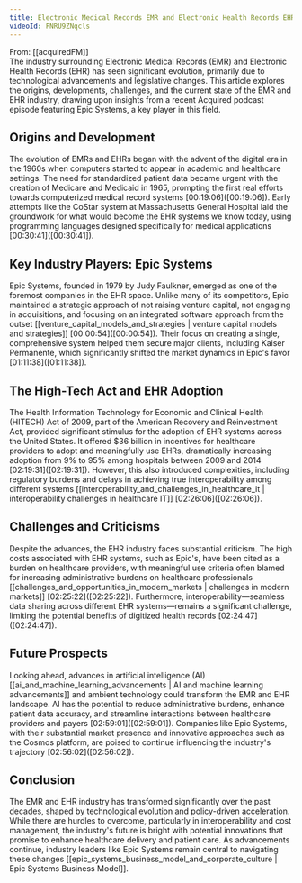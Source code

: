 ```yaml
---
title: Electronic Medical Records EMR and Electronic Health Records EHR Industry
videoId: FNRU9ZNqcls
---
```


From: [[acquiredFM]] <br/> 
The industry surrounding Electronic Medical Records (EMR) and Electronic Health Records (EHR) has seen significant evolution, primarily due to technological advancements and legislative changes. This article explores the origins, developments, challenges, and the current state of the EMR and EHR industry, drawing upon insights from a recent Acquired podcast episode featuring Epic Systems, a key player in this field.

## Origins and Development

The evolution of EMRs and EHRs began with the advent of the digital era in the 1960s when computers started to appear in academic and healthcare settings. The need for standardized patient data became urgent with the creation of Medicare and Medicaid in 1965, prompting the first real efforts towards computerized medical record systems [00:19:06](<a class="yt-timestamp" data-t="00:19:06">[00:19:06]</a>). Early attempts like the CoStar system at Massachusetts General Hospital laid the groundwork for what would become the EHR systems we know today, using programming languages designed specifically for medical applications [00:30:41](<a class="yt-timestamp" data-t="00:30:41">[00:30:41]</a>).

## Key Industry Players: Epic Systems

Epic Systems, founded in 1979 by Judy Faulkner, emerged as one of the foremost companies in the EHR space. Unlike many of its competitors, Epic maintained a strategic approach of not raising venture capital, not engaging in acquisitions, and focusing on an integrated software approach from the outset [[venture_capital_models_and_strategies | venture capital models and strategies]] [00:00:54](<a class="yt-timestamp" data-t="00:00:54">[00:00:54]</a>). Their focus on creating a single, comprehensive system helped them secure major clients, including Kaiser Permanente, which significantly shifted the market dynamics in Epic's favor [01:11:38](<a class="yt-timestamp" data-t="01:11:38">[01:11:38]</a>).

## The High-Tech Act and EHR Adoption

The Health Information Technology for Economic and Clinical Health (HITECH) Act of 2009, part of the American Recovery and Reinvestment Act, provided significant stimulus for the adoption of EHR systems across the United States. It offered $36 billion in incentives for healthcare providers to adopt and meaningfully use EHRs, dramatically increasing adoption from 9% to 95% among hospitals between 2009 and 2014 [02:19:31](<a class="yt-timestamp" data-t="02:19:31">[02:19:31]</a>). However, this also introduced complexities, including regulatory burdens and delays in achieving true interoperability among different systems [[interoperability_and_challenges_in_healthcare_it | interoperability challenges in healthcare IT]] [02:26:06](<a class="yt-timestamp" data-t="02:26:06">[02:26:06]</a>).

## Challenges and Criticisms

Despite the advances, the EHR industry faces substantial criticism. The high costs associated with EHR systems, such as Epic's, have been cited as a burden on healthcare providers, with meaningful use criteria often blamed for increasing administrative burdens on healthcare professionals [[challenges_and_opportunities_in_modern_markets | challenges in modern markets]] [02:25:22](<a class="yt-timestamp" data-t="02:25:22">[02:25:22]</a>). Furthermore, interoperability—seamless data sharing across different EHR systems—remains a significant challenge, limiting the potential benefits of digitized health records [02:24:47](<a class="yt-timestamp" data-t="02:24:47">[02:24:47]</a>).

## Future Prospects

Looking ahead, advances in artificial intelligence (AI) [[ai_and_machine_learning_advancements | AI and machine learning advancements]] and ambient technology could transform the EMR and EHR landscape. AI has the potential to reduce administrative burdens, enhance patient data accuracy, and streamline interactions between healthcare providers and payers [02:59:01](<a class="yt-timestamp" data-t="02:59:01">[02:59:01]</a>). Companies like Epic Systems, with their substantial market presence and innovative approaches such as the Cosmos platform, are poised to continue influencing the industry's trajectory [02:56:02](<a class="yt-timestamp" data-t="02:56:02">[02:56:02]</a>).

## Conclusion

The EMR and EHR industry has transformed significantly over the past decades, shaped by technological evolution and policy-driven acceleration. While there are hurdles to overcome, particularly in interoperability and cost management, the industry's future is bright with potential innovations that promise to enhance healthcare delivery and patient care. As advancements continue, industry leaders like Epic Systems remain central to navigating these changes [[epic_systems_business_model_and_corporate_culture | Epic Systems Business Model]].
